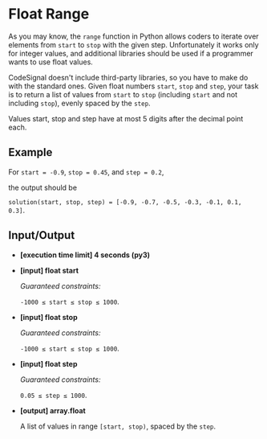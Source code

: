 # Float Range

As you may know, the `range` function in Python allows coders to iterate over elements from `start` to `stop` with the given step. Unfortunately it works only for integer values, and additional libraries should be used if a programmer wants to use float values.

CodeSignal doesn't include third-party libraries, so you have to make do with the standard ones. Given float numbers `start`, `stop` and `step`, your task is to return a list of values from `start` to `stop` (including `start` and not including `stop`), evenly spaced by the `step`.

Values start, stop and step have at most 5 digits after the decimal point each.

## Example

For `start = -0.9`, `stop = 0.45`, and `step = 0.2`,

the output should be

`solution(start, stop, step) = [-0.9, -0.7, -0.5, -0.3, -0.1, 0.1, 0.3]`.

## Input/Output

- **[execution time limit] 4 seconds (py3)**

- **[input] float start**

	*Guaranteed constraints:*

	`-1000 ≤ start ≤ stop ≤ 1000`.

- **[input] float stop**

	*Guaranteed constraints:*

	`-1000 ≤ start ≤ stop ≤ 1000`.

- **[input] float step**

	*Guaranteed constraints:*

	`0.05 ≤ step ≤ 1000`.

- **[output] array.float**

	A list of values in range `[start, stop)`, spaced by the `step`.
